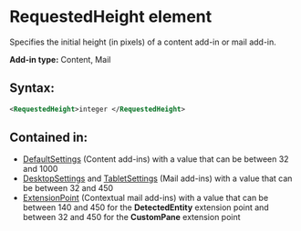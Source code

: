 
# RequestedHeight element
Specifies the initial height (in pixels) of a content add-in or mail add-in. 

**Add-in type:** Content, Mail


## Syntax:


```XML
<RequestedHeight>integer </RequestedHeight>
```


## Contained in:

- [DefaultSettings](defaultsettings.md) (Content add-ins) with a value that can be between 32 and 1000
- [DesktopSettings](desktopsettings.md) and [TabletSettings](../../reference/manifest/tabletsettings.md) (Mail add-ins) with a value that can be between 32 and 450
- [ExtensionPoint](extensionpoint.md) (Contextual mail add-ins) with a value that can be between 140 and 450 for the **DetectedEntity** extension point and between 32 and 450 for the **CustomPane** extension point